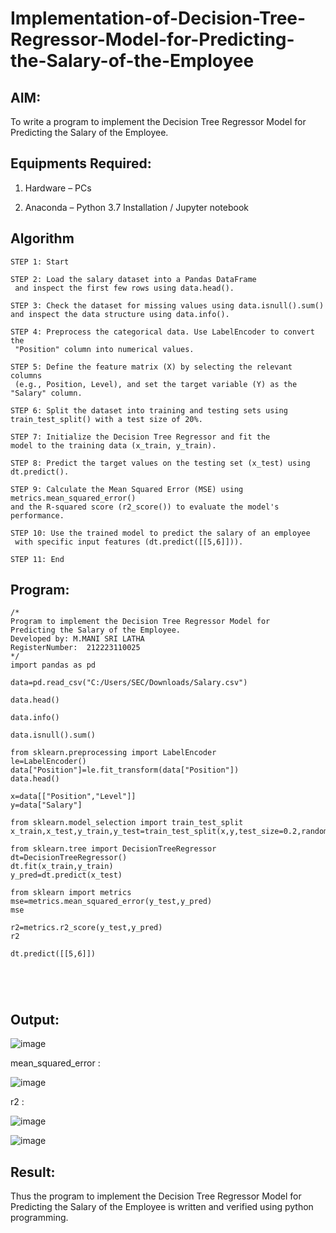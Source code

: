 # Implementation-of-Decision-Tree-Regressor-Model-for-Predicting-the-Salary-of-the-Employee

## AIM:

To write a program to implement the Decision Tree Regressor Model for Predicting the Salary of the Employee.

## Equipments Required:

1. Hardware – PCs
   
2. Anaconda – Python 3.7 Installation / Jupyter notebook

## Algorithm
```
STEP 1: Start

STEP 2: Load the salary dataset into a Pandas DataFrame
 and inspect the first few rows using data.head().

STEP 3: Check the dataset for missing values using data.isnull().sum()
and inspect the data structure using data.info().

STEP 4: Preprocess the categorical data. Use LabelEncoder to convert the
 "Position" column into numerical values.

STEP 5: Define the feature matrix (X) by selecting the relevant columns
 (e.g., Position, Level), and set the target variable (Y) as the "Salary" column.

STEP 6: Split the dataset into training and testing sets using
train_test_split() with a test size of 20%.

STEP 7: Initialize the Decision Tree Regressor and fit the
model to the training data (x_train, y_train).

STEP 8: Predict the target values on the testing set (x_test) using dt.predict().

STEP 9: Calculate the Mean Squared Error (MSE) using metrics.mean_squared_error()
and the R-squared score (r2_score()) to evaluate the model's performance.

STEP 10: Use the trained model to predict the salary of an employee
 with specific input features (dt.predict([[5,6]])).

STEP 11: End
```

## Program:
```
/*
Program to implement the Decision Tree Regressor Model for
Predicting the Salary of the Employee.
Developed by: M.MANI SRI LATHA
RegisterNumber:  212223110025
*/
import pandas as pd

data=pd.read_csv("C:/Users/SEC/Downloads/Salary.csv")

data.head()

data.info()

data.isnull().sum()

from sklearn.preprocessing import LabelEncoder
le=LabelEncoder()
data["Position"]=le.fit_transform(data["Position"])
data.head()

x=data[["Position","Level"]]
y=data["Salary"]

from sklearn.model_selection import train_test_split
x_train,x_test,y_train,y_test=train_test_split(x,y,test_size=0.2,random_state=2)

from sklearn.tree import DecisionTreeRegressor
dt=DecisionTreeRegressor()
dt.fit(x_train,y_train)
y_pred=dt.predict(x_test)

from sklearn import metrics
mse=metrics.mean_squared_error(y_test,y_pred)
mse

r2=metrics.r2_score(y_test,y_pred)
r2

dt.predict([[5,6]])





```

## Output:
![image](https://github.com/user-attachments/assets/b3bfc736-0013-49c7-a09c-e198f229faed)

mean_squared_error :

![image](https://github.com/user-attachments/assets/1d27b705-ad1a-4209-bf19-0093d6c9d672)

r2 : 

![image](https://github.com/user-attachments/assets/e7f817b0-5dff-4759-816d-75bd06d20d5b)

![image](https://github.com/user-attachments/assets/7e6ad60e-5b3d-4596-85ad-2b20fbe4229d)
## Result:
Thus the program to implement the Decision Tree Regressor Model for Predicting the Salary of the Employee is written and verified using python programming.
